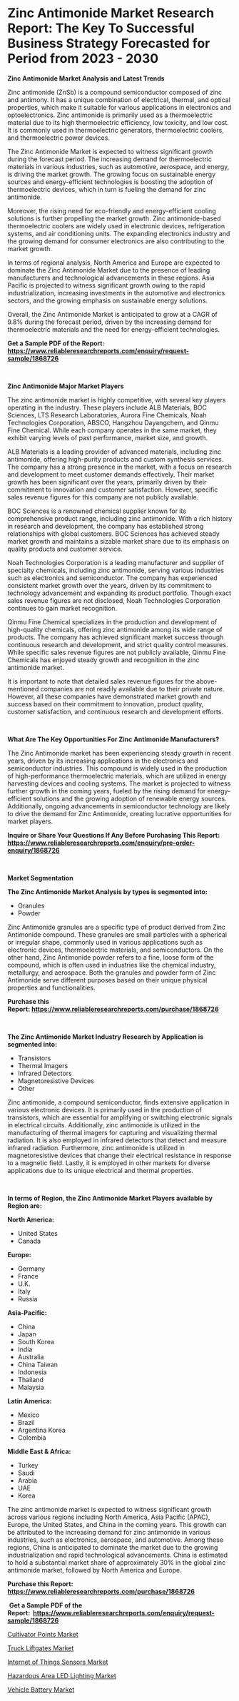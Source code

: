 <p><h1>Zinc Antimonide Market Research Report: The Key To Successful Business Strategy Forecasted for Period from 2023 - 2030</h1></p><p><strong>Zinc Antimonide Market Analysis and Latest Trends</strong></p>
<p><p>Zinc antimonide (ZnSb) is a compound semiconductor composed of zinc and antimony. It has a unique combination of electrical, thermal, and optical properties, which make it suitable for various applications in electronics and optoelectronics. Zinc antimonide is primarily used as a thermoelectric material due to its high thermoelectric efficiency, low toxicity, and low cost. It is commonly used in thermoelectric generators, thermoelectric coolers, and thermoelectric power devices.</p><p>The Zinc Antimonide Market is expected to witness significant growth during the forecast period. The increasing demand for thermoelectric materials in various industries, such as automotive, aerospace, and energy, is driving the market growth. The growing focus on sustainable energy sources and energy-efficient technologies is boosting the adoption of thermoelectric devices, which in turn is fueling the demand for zinc antimonide.</p><p>Moreover, the rising need for eco-friendly and energy-efficient cooling solutions is further propelling the market growth. Zinc antimonide-based thermoelectric coolers are widely used in electronic devices, refrigeration systems, and air conditioning units. The expanding electronics industry and the growing demand for consumer electronics are also contributing to the market growth.</p><p>In terms of regional analysis, North America and Europe are expected to dominate the Zinc Antimonide Market due to the presence of leading manufacturers and technological advancements in these regions. Asia Pacific is projected to witness significant growth owing to the rapid industrialization, increasing investments in the automotive and electronics sectors, and the growing emphasis on sustainable energy solutions.</p><p>Overall, the Zinc Antimonide Market is anticipated to grow at a CAGR of 9.8% during the forecast period, driven by the increasing demand for thermoelectric materials and the need for energy-efficient technologies.</p></p>
<p><strong>Get a Sample PDF of the Report:&nbsp; <a href="https://www.reliableresearchreports.com/enquiry/request-sample/1868726">https://www.reliableresearchreports.com/enquiry/request-sample/1868726</a></strong></p>
<p>&nbsp;</p>
<p><strong>Zinc Antimonide Major Market Players</strong></p>
<p><p>The zinc antimonide market is highly competitive, with several key players operating in the industry. These players include ALB Materials, BOC Sciences, LTS Research Laboratories, Aurora Fine Chemicals, Noah Technologies Corporation, ABSCO, Hangzhou Dayangchem, and Qinmu Fine Chemical. While each company operates in the same market, they exhibit varying levels of past performance, market size, and growth.</p><p>ALB Materials is a leading provider of advanced materials, including zinc antimonide, offering high-purity products and custom synthesis services. The company has a strong presence in the market, with a focus on research and development to meet customer demands effectively. Their market growth has been significant over the years, primarily driven by their commitment to innovation and customer satisfaction. However, specific sales revenue figures for this company are not publicly available.</p><p>BOC Sciences is a renowned chemical supplier known for its comprehensive product range, including zinc antimonide. With a rich history in research and development, the company has established strong relationships with global customers. BOC Sciences has achieved steady market growth and maintains a sizable market share due to its emphasis on quality products and customer service.</p><p>Noah Technologies Corporation is a leading manufacturer and supplier of specialty chemicals, including zinc antimonide, serving various industries such as electronics and semiconductor. The company has experienced consistent market growth over the years, driven by its commitment to technology advancement and expanding its product portfolio. Though exact sales revenue figures are not disclosed, Noah Technologies Corporation continues to gain market recognition.</p><p>Qinmu Fine Chemical specializes in the production and development of high-quality chemicals, offering zinc antimonide among its wide range of products. The company has achieved significant market success through continuous research and development, and strict quality control measures. While specific sales revenue figures are not publicly available, Qinmu Fine Chemicals has enjoyed steady growth and recognition in the zinc antimonide market.</p><p>It is important to note that detailed sales revenue figures for the above-mentioned companies are not readily available due to their private nature. However, all these companies have demonstrated market growth and success based on their commitment to innovation, product quality, customer satisfaction, and continuous research and development efforts.</p></p>
<p>&nbsp;</p>
<p><strong>What Are The Key Opportunities For Zinc Antimonide Manufacturers?</strong></p>
<p><p>The Zinc Antimonide market has been experiencing steady growth in recent years, driven by its increasing applications in the electronics and semiconductor industries. This compound is widely used in the production of high-performance thermoelectric materials, which are utilized in energy harvesting devices and cooling systems. The market is projected to witness further growth in the coming years, fueled by the rising demand for energy-efficient solutions and the growing adoption of renewable energy sources. Additionally, ongoing advancements in semiconductor technology are likely to drive the demand for Zinc Antimonide, creating lucrative opportunities for market players.</p></p>
<p><strong>Inquire or Share Your Questions If Any Before Purchasing This Report: <a href="https://www.reliableresearchreports.com/enquiry/pre-order-enquiry/1868726">https://www.reliableresearchreports.com/enquiry/pre-order-enquiry/1868726</a></strong></p>
<p>&nbsp;</p>
<p><strong>Market Segmentation</strong></p>
<p><strong>The Zinc Antimonide Market Analysis by types is segmented into:</strong></p>
<p><ul><li>Granules</li><li>Powder</li></ul></p>
<p><p>Zinc Antimonide granules are a specific type of product derived from Zinc Antimonide compound. These granules are small particles with a spherical or irregular shape, commonly used in various applications such as electronic devices, thermoelectric materials, and semiconductors. On the other hand, Zinc Antimonide powder refers to a fine, loose form of the compound, which is often used in industries like the chemical industry, metallurgy, and aerospace. Both the granules and powder form of Zinc Antimonide serve different purposes based on their unique physical properties and functionalities.</p></p>
<p><strong>Purchase this Report:&nbsp;<a href="https://www.reliableresearchreports.com/purchase/1868726">https://www.reliableresearchreports.com/purchase/1868726</a></strong></p>
<p>&nbsp;</p>
<p><strong>The Zinc Antimonide Market Industry Research by Application is segmented into:</strong></p>
<p><ul><li>Transistors</li><li>Thermal Imagers</li><li>Infrared Detectors</li><li>Magnetoresistive Devices</li><li>Other</li></ul></p>
<p><p>Zinc antimonide, a compound semiconductor, finds extensive application in various electronic devices. It is primarily used in the production of transistors, which are essential for amplifying or switching electronic signals in electrical circuits. Additionally, zinc antimonide is utilized in the manufacturing of thermal imagers for capturing and visualizing thermal radiation. It is also employed in infrared detectors that detect and measure infrared radiation. Furthermore, zinc antimonide is utilized in magnetoresistive devices that change their electrical resistance in response to a magnetic field. Lastly, it is employed in other markets for diverse applications due to its unique electrical and thermal properties.</p></p>
<p>&nbsp;</p>
<p><strong>In terms of Region, the Zinc Antimonide Market Players available by Region are:</strong></p>
<p>
    <p> <strong> North America: </strong>
        <ul>
            <li>United States</li>
            <li>Canada</li>
        </ul>
        </p> 
    <p> <strong> Europe: </strong>
        <ul>
            <li>Germany</li>
            <li>France</li>
            <li>U.K.</li>
            <li>Italy</li>
            <li>Russia</li>
        </ul>
        </p> 
    <p> <strong> Asia-Pacific: </strong>
        <ul>
            <li>China</li>
            <li>Japan</li>
            <li>South Korea</li>
            <li>India</li>
            <li>Australia</li>
            <li>China Taiwan</li>
            <li>Indonesia</li>
            <li>Thailand</li>
            <li>Malaysia</li>
        </ul>
        </p> 
    <p> <strong> Latin America: </strong>
        <ul>
            <li>Mexico</li>
            <li>Brazil</li>
            <li>Argentina Korea</li>
            <li>Colombia</li>
        </ul>
        </p> 
    <p> <strong> Middle East & Africa: </strong>
        <ul>
            <li>Turkey</li>
            <li>Saudi</li>
            <li>Arabia</li>
            <li>UAE</li>
            <li>Korea</li>
        </ul>
    </p>
    </p>
<p><p>The zinc antimonide market is expected to witness significant growth across various regions including North America, Asia Pacific (APAC), Europe, the United States, and China in the coming years. This growth can be attributed to the increasing demand for zinc antimonide in various industries, such as electronics, aerospace, and automotive. Among these regions, China is anticipated to dominate the market due to the growing industrialization and rapid technological advancements. China is estimated to hold a substantial market share of approximately 30% in the global zinc antimonide market, followed by North America and Europe.</p></p>
<p><strong>Purchase this Report: <a href="https://www.reliableresearchreports.com/purchase/1868726">https://www.reliableresearchreports.com/purchase/1868726</a></strong></p>
<p>&nbsp;<strong>Get a Sample PDF of the Report:&nbsp;&nbsp;<a href="https://www.reliableresearchreports.com/enquiry/request-sample/1868726">https://www.reliableresearchreports.com/enquiry/request-sample/1868726</a></strong></p>
<p><strong></strong></p>
<p><p><a href="https://medium.com/@omamuller06/cultivator-points-nbsp-market-focuses-on-market-share-size-and-projected-forecast-till-2030-ce9225130213">Cultivator Points Market</a></p><p><a href="https://medium.com/@candaceking17/truck-liftgates-market-analysis-its-cagr-market-segmentation-and-global-industry-overview-0981212c34dd">Truck Liftgates Market</a></p><p><a href="https://medium.com/@isidrowolff1966/analyzing-internet-of-things-sensors-market-global-industry-perspective-and-forecast-2023-to-1383a43d433f">Internet of Things Sensors Market</a></p><p><a href="https://medium.com/@noise.asset.organ/hazardous-area-led-lighting-market-size-cagr-trends-2024-2030-a0809bd19e50">Hazardous Area LED Lighting Market</a></p><p><a href="https://medium.com/@soap.equip.win/vehicle-battery-market-research-report-its-history-and-forecast-2023-to-2030-3cf42d2647d5">Vehicle Battery Market</a></p></p>